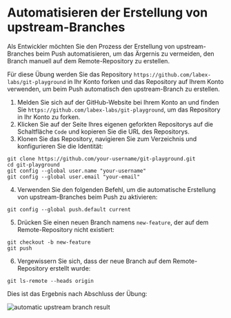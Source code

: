 # Automatisieren der Erstellung von upstream-Branches

Als Entwickler möchten Sie den Prozess der Erstellung von upstream-Branches beim Push automatisieren, um das Ärgernis zu vermeiden, den Branch manuell auf dem Remote-Repository zu erstellen.

Für diese Übung werden Sie das Repository `https://github.com/labex-labs/git-playground` in Ihr Konto forken und das Repository auf Ihrem Konto verwenden, um beim Push automatisch den upstream-Branch zu erstellen.

1. Melden Sie sich auf der GitHub-Website bei Ihrem Konto an und finden Sie `https://github.com/labex-labs/git-playground`, um das Repository in Ihr Konto zu forken.
2. Klicken Sie auf der Seite Ihres eigenen geforkten Repositorys auf die Schaltfläche `Code` und kopieren Sie die URL des Repositorys.
3. Klonen Sie das Repository, navigieren Sie zum Verzeichnis und konfigurieren Sie die Identität:

```shell
git clone https://github.com/your-username/git-playground.git
cd git-playground
git config --global user.name "your-username"
git config --global user.email "your-email"
```

4. Verwenden Sie den folgenden Befehl, um die automatische Erstellung von upstream-Branches beim Push zu aktivieren:

```shell
git config --global push.default current
```

5. Drücken Sie einen neuen Branch namens `new-feature`, der auf dem Remote-Repository nicht existiert:

```shell
git checkout -b new-feature
git push
```

6. Vergewissern Sie sich, dass der neue Branch auf dem Remote-Repository erstellt wurde:

```shell
git ls-remote --heads origin
```

Dies ist das Ergebnis nach Abschluss der Übung:

![automatic upstream branch result](../assets/challenge-automatic-push-upstream-step1-1.png)
